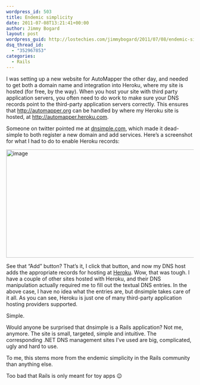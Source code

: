 ```yaml
---
wordpress_id: 503
title: Endemic simplicity
date: 2011-07-08T13:21:41+00:00
author: Jimmy Bogard
layout: post
wordpress_guid: http://lostechies.com/jimmybogard/2011/07/08/endemic-simplicity/
dsq_thread_id:
  - "352967853"
categories:
  - Rails
---
```

I was setting up a new website for AutoMapper the other day, and needed to get both a domain name and integration into Heroku, where my site is hosted (for free, by the way). When you host your site with third party application servers, you often need to do work to make sure your DNS records point to the third-party application servers correctly. This ensures that <http://automapper.org> can be handled by where my Heroku site is hosted, at <http://automapper.heroku.com>.

Someone on twitter pointed me at [dnsimple.com](https://dnsimple.com/), which made it dead-simple to both register a new domain and add services. Here’s a screenshot for what I had to do to enable Heroku records:

[<img style="background-image: none; border-bottom: 0px; border-left: 0px; padding-left: 0px; padding-right: 0px; display: inline; border-top: 0px; border-right: 0px; padding-top: 0px" title="image" border="0" alt="image" src="https://lostechies.com/content/jimmybogard/uploads/2011/07/image_thumb.png" width="644" height="290" />](https://lostechies.com/content/jimmybogard/uploads/2011/07/image.png)

See that “Add” button? That’s it, I click that button, and now my DNS host adds the appropriate records for hosting at [Heroku](http://www.heroku.com/). Wow, that was tough. I have a couple of other sites hosted with Heroku, and their DNS manipulation actually required me to fill out the textual DNS entries. In the above case, I have no idea what the entries are, but dnsimple takes care of it all. As you can see, Heroku is just one of many third-party application hosting providers supported.

Simple.

Would anyone be surprised that dnsimple is a Rails application? Not me, anymore. The site is small, targeted, simple and intuitive. The corresponding .NET DNS management sites I’ve used are big, complicated, ugly and hard to use.

To me, this stems more from the endemic simplicity in the Rails community than anything else.

Too bad that Rails is only meant for toy apps 😉
